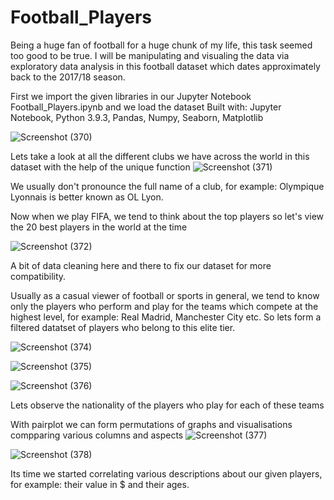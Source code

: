 # Football_Players
Being a huge fan of football for a huge chunk of my life, this task seemed too good to be true. I will be manipulating and visualing the data via exploratory data analysis in this football dataset which dates approximately back to the 2017/18 season. 

First we import the given libraries in our Jupyter Notebook Football_Players.ipynb and we load the dataset
Built with: Jupyter Notebook, Python 3.9.3, Pandas, Numpy, Seaborn, Matplotlib

![Screenshot (370)](https://user-images.githubusercontent.com/94113177/202510573-9966a140-a5bd-4060-ad17-99fa5f8554d6.png)


Lets take a look at all the different clubs we have across the world in this dataset with the help of the unique function 
![Screenshot (371)](https://user-images.githubusercontent.com/94113177/202510864-ae0a6c89-9936-422e-b0d3-7aee1ef324e3.png)

We usually don't pronounce the full name of a club, for example: Olympique Lyonnais is better known as OL Lyon.

Now when we play FIFA, we tend to think about the top players so let's view the 20 best players in the world at the time 

![Screenshot (372)](https://user-images.githubusercontent.com/94113177/202511669-9fe4e894-4e9c-42b9-8fc6-6ea664b862b4.png)

A bit of data cleaning here and there to fix our dataset for more compatibility.

Usually as a casual viewer of football or sports in general, we tend to know only the players who perform and play for the teams which compete at the highest level, for example: Real Madrid, Manchester City etc. So lets form a filtered datatset of players who belong to this elite tier.


![Screenshot (374)](https://user-images.githubusercontent.com/94113177/202513220-7d5df730-921f-4269-8076-38ea14eb8bd4.png)


![Screenshot (375)](https://user-images.githubusercontent.com/94113177/202513381-ec1136cc-3a99-42a7-ae0e-98f7215ea5e9.png)

![Screenshot (376)](https://user-images.githubusercontent.com/94113177/202514146-218158f1-6185-4aec-8c47-9e5c8f9491f2.png)

Lets observe the nationality of the players who play for each of these teams

With pairplot we can form permutations of graphs and visualisations compparing various columns and aspects
![Screenshot (377)](https://user-images.githubusercontent.com/94113177/202514347-f2b17e35-e848-45e8-a4ba-8b7a72c56a64.png)

![Screenshot (378)](https://user-images.githubusercontent.com/94113177/202514424-973f65ca-c17c-4d0a-966b-efd9e7a9e12d.png)


Its time we started correlating various descriptions about our given players, for example: their value in $ and their ages.











